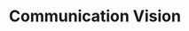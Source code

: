 ---
# File automatically ignored
# Project slug is the current file name
# Place all images in `/public/images/work/{project slug}`
displayOrder: 9 # number: affects the sort order within the project type group on the homepage
title: 'Communication Vision' # string: shows on project homepage and project page
description: 'The client seeks to create a
modernized, human-centered branch
communication strategy to improve
end user service using modern
capabilities. We designed scenarios which highlighted
key channels of the ideal state of
branch communication.' # string: shows on the project page, separate paragraphs with \n
thumb: 'arlington-research-nFLmPAf9dVc-unsplash.jpg' # string: file name only, cropped to 5 / 3 aspect ratio on the homepage, alt is automatically generated as `{project title} - work project`
hero: # hero image on the project page
  file: 'arlington-research-nFLmPAf9dVc-unsplash.jpg' # string: file name only
  alt: 'People in an office setting' # string
heroOrientation: 'horizontal' # either 'horizontal' or 'vertical', controls variant of the hero section
color: '#F9C74F' # hex color: flat colors only, transparency is automatically calculated
sections: # any number of sections, order here will determine order on the project page
  - type: 'key-image'
    subtitle: 'Envisioning The Ideal' # string
    description: 'Ipsum enim officia aliqua est in adipisicing.' # string: separate paragraphs with \n
    image:
      file: 'finance-3screen.png' # string: file name only, contained within a 4 / 3 aspect ratio container
      alt: 'Duis ullamco dolore est.' # string
---
